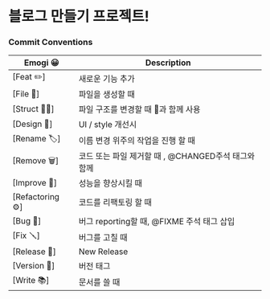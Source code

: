 # 블로그 만들기 프로젝트!

### Commit Conventions

| Emogi 😀         | Description                                         |
| ---------------- | --------------------------------------------------- |
| [Feat ✏️]        | 새로운 기능 추가                                    |
| [File 📝]        | 파일을 생성할 때                                    |
| [Struct 🚜📝]    | 파일 구조를 변경할 때 📝과 함께 사용                |
| [Design 🎨]      | UI / style 개선시                                   |
| [Rename 🏷️]      | 이름 변경 위주의 작업을 진행 할 때                  |
| [Remove 🗑️]      | 코드 또는 파일 제거할 때 , @CHANGED주석 태그와 함께 |
| [Improve 🐎]     | 성능을 향상시킬 때                                  |
| [Refactoring ⚙️] | 코드를 리팩토링 할 때                               |
| [Bug 🐛]         | 버그 reporting할 때, @FIXME 주석 태그 삽입          |
| [Fix 🪛]         | 버그를 고칠 때                                      |
| [Release 💎]     | New Release                                         |
| [Version 🔖]     | 버전 태그                                           |
| [Write 📚]       | 문서를 쓸 때                                        |
